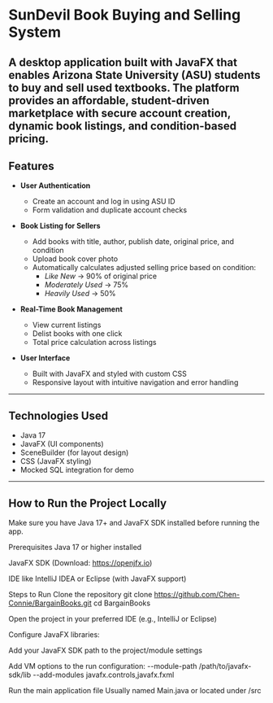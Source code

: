 # SunDevil Book Buying and Selling System

A desktop application built with JavaFX that enables Arizona State University (ASU) students to buy and sell used textbooks. The platform provides an affordable, student-driven marketplace with secure account creation, dynamic book listings, and condition-based pricing.
---

## Features

- **User Authentication**
  - Create an account and log in using ASU ID
  - Form validation and duplicate account checks

- **Book Listing for Sellers**
  - Add books with title, author, publish date, original price, and condition
  - Upload book cover photo
  - Automatically calculates adjusted selling price based on condition:
    - *Like New* → 90% of original price  
    - *Moderately Used* → 75%  
    - *Heavily Used* → 50%

- **Real-Time Book Management**
  - View current listings
  - Delist books with one click
  - Total price calculation across listings

- **User Interface**
  - Built with JavaFX and styled with custom CSS
  - Responsive layout with intuitive navigation and error handling

---

## Technologies Used

- Java 17
- JavaFX (UI components)
- SceneBuilder (for layout design)
- CSS (JavaFX styling)
- Mocked SQL integration for demo
---
## How to Run the Project Locally
Make sure you have Java 17+ and JavaFX SDK installed before running the app.

Prerequisites
Java 17 or higher installed

JavaFX SDK (Download: https://openjfx.io)

IDE like IntelliJ IDEA or Eclipse (with JavaFX support)

Steps to Run
Clone the repository
git clone https://github.com/Chen-Connie/BargainBooks.git
cd BargainBooks

Open the project in your preferred IDE (e.g., IntelliJ or Eclipse)

Configure JavaFX libraries:

Add your JavaFX SDK path to the project/module settings

Add VM options to the run configuration:
--module-path /path/to/javafx-sdk/lib --add-modules javafx.controls,javafx.fxml

Run the main application file
Usually named Main.java or located under /src



